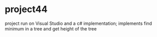 # project44
project run on Visual Studio and a c# implementation;
implements find minimum in a tree and get height of the tree
